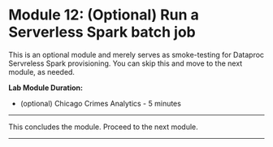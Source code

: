 # Module 12: (Optional) Run a Serverless Spark batch job

This is an optional module and merely serves as smoke-testing for Dataproc Servreless Spark provisioning. You can skip this and move to the next module, as needed.

**Lab Module Duration:** <br>
- (optional) Chicago Crimes Analytics - 5 minutes



<hr>

This concludes the module. Proceed to the next module.

<hr>

